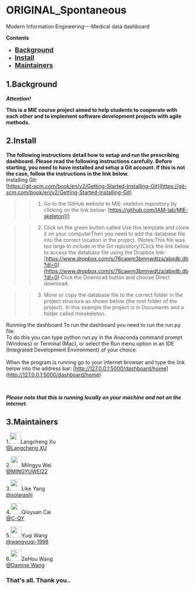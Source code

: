 # ORIGINAL_Spontaneous

Modern Information Engineering---Medical data dashboard
<br>

**Contents**

+ **<a href="#1"><font size=4 color=#262626>Background</font></a>**
+ **<a href="#2"><font size=4 color=#262626>Install</font></a>**
+ **<a href="#3"><font size=4 color=#262626>Maintainers</font></a>**

## <a id="1">1.Background</a>
***Attention!*** 

**This is a MIE course project aimed to help students to cooperate with each other and to implement software development projects with agile methods.**
<br>
## <a id="2">2.Install</a>
**The following instructions detail how to setup and run the prescribing dashboard. Please read the following
instructions carefully. Before starting, you need to have installed and setup a Git account. If this is not the case,
follow the instructions in the link below.**
<br>
Installing Git:
<br>
 [https://git-scm.com/book/en/v2/Getting-Started-Installing-Git](https://git-scm.com/book/en/v2/Getting-Started-Installing-Git)
<br>
  

>>1. Go to the GitHub website to MIE-skeleton repository by clicking on the link below:
[https://github.com/IAM-lab/MIE-skeleton]()

>>2. Click on the green button called Use this template and clone it on your computerThen you need to add the database file into the correct location in the project.
(Notes:This file was too large to include in the Git repository!)Click the link below to access the database file using the Dropbox link:
[https://www.dropbox.com/s/76cawm3bmnwdtza/abxdb.db?dl=0](https://www.dropbox.com/s/76cawm3bmnwdtza/abxdb.db?dl=0)
Click the Download button and choose Direct download.

>>3. Move or copy the database file to the correct folder in the project structure as shown below (the root folder of the project). 
In this example the project is in Documents and a folder called mieskeleton.

Running the dashboard
To run the dashboard you need to run the run.py file. <br>
To do this you can type python run.py in the Anaconda command prompt (Windows) or Terminal (Mac), or select the Run menu option in an IDE (Integrated Development Environment) of your choice.<br>
<br>
When the program is running go to your internet browser and type the link below into the address bar:
[http://127.0.0.1:5000/dashboard/home](http://127.0.0.1:5000/dashboard/home)

<br>

***Please note that this is running locally on your machine and not on the internet.***

## <a id="3">3.Maintainers</a>
1.<img src="https://avatars.githubusercontent.com/u/35104867?v=4" width="30px">Langcheng Xu
<br>[@Langcheng XU](https://github.com/ChrisXULC) 

2.<img src="https://avatars.githubusercontent.com/u/93163452?v=4" width="30px">MIingyu Wei
<br>[@MINGYUWEI22](https://github.com/MINGYUWEI22)

3.<img src="https://avatars.githubusercontent.com/u/93236407?v=4" width="30px">Like Yang 
<br>[@solarashi](https://github.com/solarashi)

4.<img src="https://avatars.githubusercontent.com/u/56541923?v=4" width="30px">Qiuyuan Cai
<br>[@C-QY](https://github.com/C-QY)

5.<img src="https://avatars.githubusercontent.com/u/85472469?v=4" width="30px">Yuqi Wang
<br>[@wangyuqi-1998](https://github.com/wangyuqi-1998)

6.<img src="https://avatars.githubusercontent.com/u/93229150?v=4" width="30px">ZeHou Wang
<br>[@Damine Wang](https://github.com/Zehou-Wang)

### That's all. Thank you.. ###

